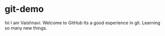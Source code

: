 # git-demo
hii 
I am Vaishnavi. Welcome to GitHub
Its a good experience in git.
Learning so many new things.
